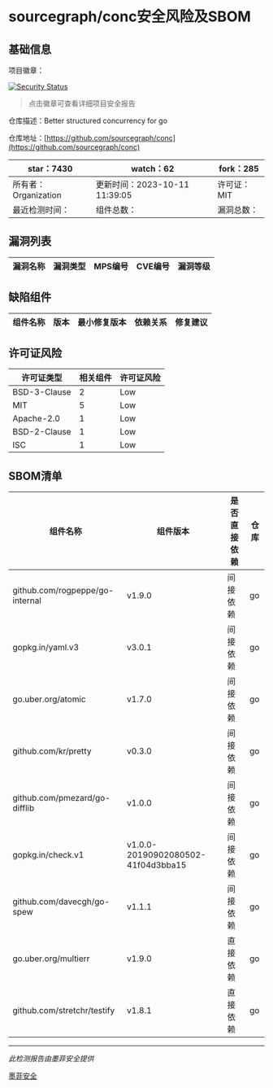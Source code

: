 # sourcegraph/conc安全风险及SBOM

## 基础信息

项目徽章：

[![Security Status](https://www.murphysec.com/platform3/v31/badge/1712897888199770112.svg)](https://www.murphysec.com/console/report/1712171317293006848/1712897888199770112)

> 点击徽章可查看详细项目安全报告

仓库描述：Better structured concurrency for go

仓库地址：[https://github.com/sourcegraph/conc](https://github.com/sourcegraph/conc)

| star：7430 | watch：62 | fork：285 |
| ----------- | -------------- | ------------ |
| 所有者：Organization | 更新时间：2023-10-11 11:39:05 | 许可证：MIT |
| 最近检测时间： | 组件总数： | 漏洞总数： |




## 漏洞列表

| 漏洞名称 | 漏洞类型 | MPS编号 | CVE编号 | 漏洞等级 |
| ------- | ------ | ------- | ------ | ----- |





## 缺陷组件

| 组件名称 | 版本 | 最小修复版本 | 依赖关系 | 修复建议 |
| -------- | ---- | ------------ | -------- | -------- |





## 许可证风险

| 许可证类型 | 相关组件 | 许可证风险 |
| ---------- | -------- | ---------- |
|BSD-3-Clause|2|Low|
|MIT|5|Low|
|Apache-2.0|1|Low|
|BSD-2-Clause|1|Low|
|ISC|1|Low|




## SBOM清单

| 组件名称 | 组件版本 | 是否直接依赖 | 仓库 |
| -------- | -------- | ------------ | ---- |
|github.com/rogpeppe/go-internal|v1.9.0|间接依赖|go|
|gopkg.in/yaml.v3|v3.0.1|间接依赖|go|
|go.uber.org/atomic|v1.7.0|间接依赖|go|
|github.com/kr/pretty|v0.3.0|间接依赖|go|
|github.com/pmezard/go-difflib|v1.0.0|间接依赖|go|
|gopkg.in/check.v1|v1.0.0-20190902080502-41f04d3bba15|间接依赖|go|
|github.com/davecgh/go-spew|v1.1.1|间接依赖|go|
|go.uber.org/multierr|v1.9.0|直接依赖|go|
|github.com/stretchr/testify|v1.8.1|直接依赖|go|


------

*此检测报告由墨菲安全提供*

[墨菲安全](www.murphysec.com)